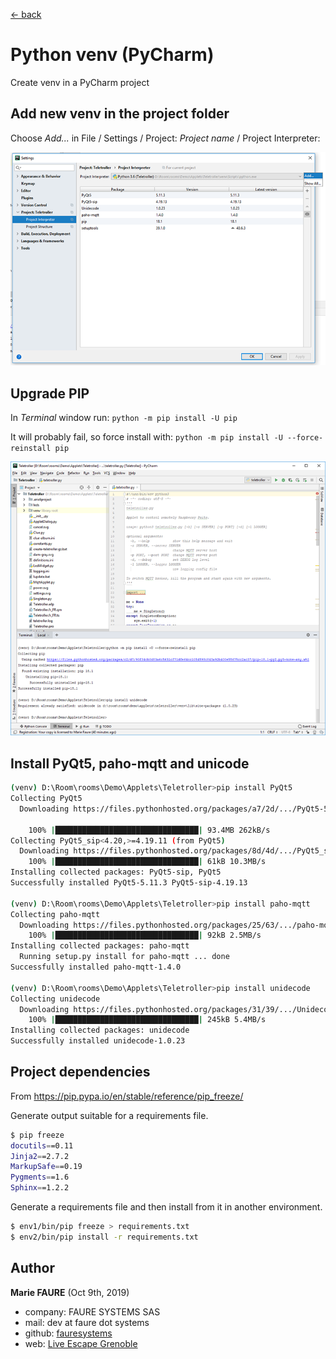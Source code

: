 ﻿[<- back](README.md)

# Python venv (PyCharm)
Create venv in a PyCharm project


## Add new venv in the project folder
Choose *Add...* in File / Settings / Project: *Project name* / Project Interpreter:

![](assets/pycharm-add-venv.png)

## Upgrade PIP
In *Terminal* window run: `python -m pip install -U pip`

It will probably fail, so force install with: `python -m pip install -U --force-reinstall pip`

![](assets/pycharm-venv-upgrade-pip.png)


## Install PyQt5, paho-mqtt and unicode

```bash
(venv) D:\Room\rooms\Demo\Applets\Teletroller>pip install PyQt5
Collecting PyQt5
  Downloading https://files.pythonhosted.org/packages/a7/2d/.../PyQt5-5.11.3-5.11.2-cp35.cp36.cp37.cp38-none-win_amd64.whl (93.4MB)

    100% |████████████████████████████████| 93.4MB 262kB/s
Collecting PyQt5_sip<4.20,>=4.19.11 (from PyQt5)
  Downloading https://files.pythonhosted.org/packages/8d/4d/.../PyQt5_sip-4.19.13-cp36-none-win_amd64.whl (51kB)
    100% |████████████████████████████████| 61kB 10.3MB/s
Installing collected packages: PyQt5-sip, PyQt5
Successfully installed PyQt5-5.11.3 PyQt5-sip-4.19.13

(venv) D:\Room\rooms\Demo\Applets\Teletroller>pip install paho-mqtt
Collecting paho-mqtt
  Downloading https://files.pythonhosted.org/packages/25/63/.../paho-mqtt-1.4.0.tar.gz (88kB)
    100% |████████████████████████████████| 92kB 2.5MB/s
Installing collected packages: paho-mqtt
  Running setup.py install for paho-mqtt ... done
Successfully installed paho-mqtt-1.4.0

(venv) D:\Room\rooms\Demo\Applets\Teletroller>pip install unidecode
Collecting unidecode
  Downloading https://files.pythonhosted.org/packages/31/39/.../Unidecode-1.0.23-py2.py3-none-any.whl (237kB)
    100% |████████████████████████████████| 245kB 5.4MB/s
Installing collected packages: unidecode
Successfully installed unidecode-1.0.23
```


## Project dependencies

From https://pip.pypa.io/en/stable/reference/pip_freeze/


Generate output suitable for a requirements file.
```bash
$ pip freeze
docutils==0.11
Jinja2==2.7.2
MarkupSafe==0.19
Pygments==1.6
Sphinx==1.2.2
```

Generate a requirements file and then install from it in another environment.
```bash
$ env1/bin/pip freeze > requirements.txt
$ env2/bin/pip install -r requirements.txt
```


## Author

**Marie FAURE** (Oct 9th, 2019)
* company: FAURE SYSTEMS SAS
* mail: dev at faure dot systems
* github: <a href="https://github.com/fauresystems?tab=repositories" target="_blank">fauresystems</a>
* web: <a href="https://www.live-escape.net/" target="_blank">Live Escape Grenoble</a>